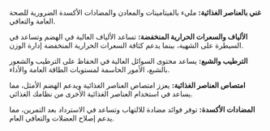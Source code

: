 **غني بالعناصر الغذائية:** مليء بالفيتامينات والمعادن والمضادات الأكسدة الضرورية للصحة العامة والتعافي.

**الألياف والسعرات الحرارية المنخفضة:** تساعد الألياف العالية في الهضم وتساعد في السيطرة على الشهية، بينما يدعم كثافة السعرات الحرارية المنخفضة إدارة الوزن.

**الترطيب والشبع:** يساعد محتوى السوائل العالية في الحفاظ على الترطيب والشعور بالشبع، الأمور الحاسمة لمستويات الطاقة العامة والأداء.

**امتصاص العناصر الغذائية:** يعزز امتصاص العناصر الغذائية ويدعم الهضم الأمثل، مما يساعد في استخدام العناصر الغذائية الأخرى من نظامك الغذائي.

**المضادات الأكسدة:** توفر فوائد مضادة للالتهاب وتساعد في الاسترداد بعد التمرين، مما يدعم إصلاح العضلات والتعافي العام.
